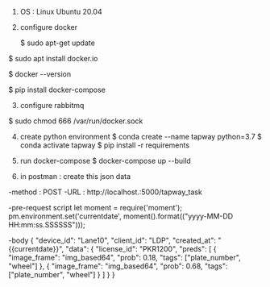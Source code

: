 1. OS : Linux Ubuntu 20.04


2. configure docker

	$ sudo apt-get update
	
$ sudo apt install docker.io
	
$ docker --version

$ pip install docker-compose


3. configure rabbitmq

$ sudo chmod 666 /var/run/docker.sock

4. create python environment
$ conda create --name tapway python=3.7
$ conda activate tapway
$ pip install -r requirements

5. run docker-compose
$ docker-compose up --build


6. in postman : create this json data

-method : POST
-URL :  http://localhost.:5000/tapway_task

-pre-request script
let moment = require('moment');
pm.environment.set('currentdate', moment().format(("yyyy-MM-DD HH:mm:ss.SSSSSS")));

-body
{
	"device_id": "Lane10",
	"client_id": "LDP",
	"created_at": "{{currentdate}}",
	"data": {
		"license_id": "PKR1200",
		"preds": [
			{
				"image_frame": "img_based64",
				"prob": 0.18,
				"tags": ["plate_number", "wheel"]
			},
            {
				"image_frame": "img_based64",
				"prob": 0.68,
				"tags": ["plate_number", "wheel"]
			}
		] 
	}
}


